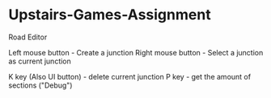 # Upstairs-Games-Assignment
Road Editor


Left mouse button - Create a junction
Right mouse button - Select a junction as current junction

K key (Also UI button) - delete current junction
P key - get the amount of sections ("Debug")
